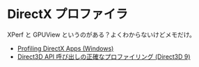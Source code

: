 # DirectX プロファイラ
XPerf と GPUView というのがある？よくわからないけどメモだけ。
- [Profiling DirectX Apps (Windows)](https://msdn.microsoft.com/ja-jp/library/windows/desktop/jj585574(v=vs.85).aspx)
- [Direct3D API 呼び出しの正確なプロファイリング (Direct3D 9)](https://msdn.microsoft.com/ja-jp/library/bb172234(v=vs.85).aspx)
